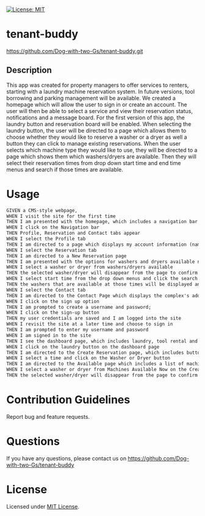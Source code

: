 [![License: MIT](https://img.shields.io/badge/License-MIT-yellow.svg)](https://opensource.org/licenses/MIT)

# tenant-buddy
https://github.com/Dog-with-two-Gs/tenant-buddy.git

## Description

This app was created for property managers to offer services to renters, starting with a laundry machine reservation system. In future versions, tool borrowing and parking management will be available. We created a homepage which will allow the user to sign in or create an account. The user will then be able to select a service and view their reservation status, notifications and a message board. For the first version of this app, the laundry button and reservation board will be enabled. When selecting the laundry button, the user will be directed to a page which allows them to choose whether they would like to reserve a washer or a dryer as well a button they can click to manage existing reservations. When the user selects which machine type they would like to use, they will be directed to a page which shows them which washers/dryers are available. Then they will select their reservation times from drop down start time and end time menus and search if those times are available. 

# Usage

```md
GIVEN a CMS-style webpage,
WHEN I visit the site for the first time
THEN I am presented with the homepage, which includes a navigation bar which includes a logout button, as well as sign up and login buttons
WHEN I click on the Navigation bar
THEN Profile, Reservation and Contact tabs appear
WHEN I select the Profile tab
THEN I am directed to a page which displays my account information (name, contact info, etc.);
WHEN I select the Reservation tab
THEN I am directed to a New Reservation page
THEN I am presented with the options for washers and dryers available now and drop down menus to search start time for washers and dryers
WHEN I select a washer or dryer from washers/dryers available
THEN the selected washer/dryer will disappear from the page to confirm my reservation
WHEN I select start time from the drop down menus and click the search button
THEN the washers that are available at those times will be displayed and I may select one;
WHEN I select the Contact tab
THEN I am directed to the Contact Page which displays the complex's address and property management information;
WHEN I click on the sign up option
THEN I am prompted to create a username and password;
WHEN I click on the sign-up button
THEN my user credentials are saved and I am logged into the site
WHEN I revisit the site at a later time and choose to sign in
THEN I am prompted to enter my username and password
WHEN I am signed in to the site
THEN I see the dashboard page, which includes laundry, tool rental and parking management buttons and my reservation status, notifications and a message board. 
WHEN I click on the laundry button on the dashboard page
THEN I am directed to the Create Reservation page, which includes buttons to choose washers or dryers and a drop down menu for reservation times
WHEN I select a time and click on the Washer or Dryer button
THEN I am directed to the Available page which includes a list of machines available at/around the requested time; 
WHEN I select a washer or dryer from Machines Available Now on the Create Reservation page 
THEN the selected washer/dryer will disappear from the page to confirm my reservation
```



# Contribution Guidelines
Report bug and feature requests.

# Questions
If you have any questions, please contact us on https://github.com/Dog-with-two-Gs/tenant-buddy

# License 
Licensed under [MIT License](https://opensource.org/licenses/MIT).

